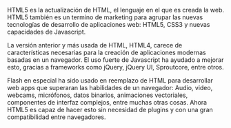 <body>	
	<p>HTML5 es la actualización de HTML, el lenguaje en el que es creada la web. HTML5 también es un termino de marketing para agrupar las nuevas tecnologías de desarrollo de aplicaciones web: HTML5, CSS3 y nuevas capacidades de Javascript.</p>
	<p>La versión anterior y más usada de HTML, HTML4, carece de características necesarias para la creación de aplicaciones modernas basadas en un navegador. El uso fuerte de Javascript ha ayudado a mejorar esto, gracias a frameworks como jQuery, jQuery UI, Sproutcore, entre otros.</p>
	<p>Flash en especial ha sido usado en reemplazo de HTML para desarrollar web apps que superaran las habilidades de un navegador: Audio, video, webcams, micrófonos, datos binarios, animaciones vectoriales, componentes de interfaz complejos, entre muchas otras cosas. Ahora HTML5 es capaz de hacer esto sin necesidad de plugins y con una gran compatibilidad entre navegadores.</p>
</body>
